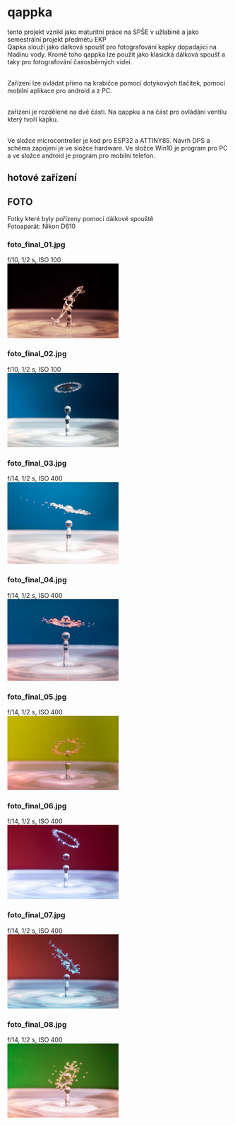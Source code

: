 # qappka
tento projekt vznikl jako maturitní práce na SPŠE v užlabině a jako semestrální projekt předmětu EKP<br/>
Qapka slouží jako dálková spoušť pro fotografování kapky dopadajicí na hladinu vody. Kromě toho qappka lze použít jako klasická dálková spoušť a taky pro fotografování časosběrných videí. <br/><br/>

Zařízení lze ovládat přímo na krabičce pomocí dotykových tlačítek, pomocí mobilní aplikace pro android a z PC.<br/><br/>

zařízení je rozdělené na dvě části. Na qappku a na část pro ovládání ventilu který tvoří kapku.<br/><br/>

Ve složce microcontroller je kod pro ESP32 a ATTINY85. Návrh DPS a schéma zapojení je ve složce hardware. Ve složce Win10 je program pro PC a ve složce android je program pro mobilní telefon.

## hotové zařízení


## FOTO
Fotky které byly pořízeny pomocí dálkové spouště <br/>
Fotoaparát: Nikon D610
### foto_final_01.jpg
f/10, 1/2 s, ISO 100 <br/>
<img src="https://github.com/kocevjak/qappka/blob/3a76f6de3f43336e63aaad7d75c169d248e464c1/foto/foto_final_01.jpg" width=50%>

### foto_final_02.jpg
f/10, 1/2 s, ISO 100 <br/>
<img src="https://github.com/kocevjak/qappka/blob/3a76f6de3f43336e63aaad7d75c169d248e464c1/foto/foto_final_02.jpg" width=50%>

### foto_final_03.jpg
f/14, 1/2 s, ISO 400 <br/>
<img src="https://github.com/kocevjak/qappka/blob/3a76f6de3f43336e63aaad7d75c169d248e464c1/foto/foto_final_03.jpg" width=50%>

### foto_final_04.jpg
f/14, 1/2 s, ISO 400 <br/>
<img src="https://github.com/kocevjak/qappka/blob/3a76f6de3f43336e63aaad7d75c169d248e464c1/foto/foto_final_04.jpg" width=50%>

### foto_final_05.jpg
f/14, 1/2 s, ISO 400 <br/>
<img src="https://github.com/kocevjak/qappka/blob/3a76f6de3f43336e63aaad7d75c169d248e464c1/foto/foto_final_05.jpg" width=50%>

### foto_final_06.jpg 
f/14, 1/2 s, ISO 400 <br/>
<img src="https://github.com/kocevjak/qappka/blob/3a76f6de3f43336e63aaad7d75c169d248e464c1/foto/foto_final_06.jpg" width=50%>

### foto_final_07.jpg 
f/14, 1/2 s, ISO 400 <br/>
<img src="https://github.com/kocevjak/qappka/blob/3a76f6de3f43336e63aaad7d75c169d248e464c1/foto/foto_final_07.jpg" width=50%>

### foto_final_08.jpg
f/14, 1/2 s, ISO 400 <br/>
<img src="https://github.com/kocevjak/qappka/blob/3a76f6de3f43336e63aaad7d75c169d248e464c1/foto/foto_final_08.jpg" width=50%>
